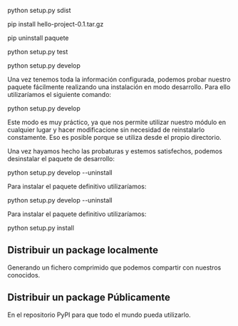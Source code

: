 python setup.py sdist

pip install hello-project-0.1.tar.gz

pip uninstall paquete

python setup.py test

python setup.py develop

Una vez tenemos toda la información configurada, podemos probar nuestro paquete fácilmente realizando una instalación en modo desarrollo. Para ello utilizaríamos el siguiente comando:

python setup.py develop

Este modo es muy práctico, ya que nos permite utilizar nuestro módulo en cualquier lugar y hacer modificacione sin necesidad de reinstalarlo constamente. Eso es posible porque se utiliza desde el propio directorio.

Una vez hayamos hecho las probaturas y estemos satisfechos, podemos desinstalar el paquete de desarrollo:

python setup.py develop --uninstall

Para instalar el paquete definitivo utilizaríamos: 

python setup.py develop --uninstall

Para instalar el paquete definitivo utilizaríamos: 

python setup.py install

## Distribuir un package localmente

Generando un fichero comprimido que podemos compartir con nuestros conocidos.

## Distribuir un package Públicamente 

En el repositorio PyPI para que todo el mundo pueda utilizarlo.